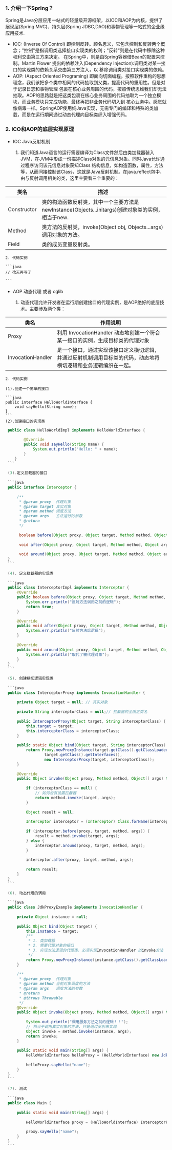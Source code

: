 ### 1. 介绍一下Spring？

Spring是Java分层应用一站式的轻量级开源框架，以IOC和AOP为内核，提供了展现层(Spring MVC)、持久层(Spring JDBC,DAO)和事物管理等一站式的企业级应用技术.

- IOC: (Inverse Of Control) 即控制反转。顾名思义，它包含控制和反转两个概念；"控制"是指调用类选择接口实现类的权利；"反转"则是在代码中移除这种权利交由第三方来决定。
在Spring中，则是由Spring容器借Bean的配置来控制。Martin Flower 提出的依赖注入(Dependency Injection):调用类对某一接口的实现类的依赖关系交由第三方注入，以
移除调用类对接口实现类的依赖。
- AOP: (Aspect Oriented Programing) 即面向切面编程。按照软件重构的思想理念，我们该把多个类中相同的代码抽取到父类，提高代码的重用性。但是对于记录日志和事物管理
包裹在核心业务周围的代码，按照传统思维我们却无法抽取。AOP的思路就是把这类包裹在核心业务周围的代码抽取为一个独立模块，而业务模块只完成功能，最终再把非业务代码切入到
核心业务中。感觉就像病毒一样。SpringAOP使用纯Java实现，无需专门的编译和特殊的类加载，而是在运行期间通过动态代理向目标类织入增强代码。

### 2. ICO和AOP的底层实现原理

- IOC Java反射机制
    
    1. 我们知道Java语言的运行需要编译为Class文件然后由类加载器装入JVM，在JVM中形成一份描述Class对象的元信息对象。同时Java允许通过程序访问该元信息对象获知Class
    结构信息，如构造函数，属性，方法等，从而间接控制该Class，这就是Java反射机制。在java.reflect包中，由与反射调用相关的类，这里主要看三个重要的：
    
类名 | 描述 |
--|--|
Constructor | 类的构造函数反射类，其中一个主要方法是 newInstance(Objects...initargs)创建对象类的实例，相当于new.
Method | 类方法的反射类，invoke(Object obj, Objects...args)调用对象的方法。
Field | 类的成员变量反射类。
    
    2. 代码实例
    
    ```java
    // 改天再写了
    
    ```
         
- AOP 动态代理 或者 cglib

    1. 动态代理允许开发者在运行期创建接口的代理实例，是AOP绝好的底层技术。主要涉及两个类：
    
类名 | 作用说明 |
-- | -- |
Proxy | 利用 InvocationHandler 动态地创建一个符合某一接口的实例，生成目标类的代理对象
InvocationHandler | 是一个接口，通过实现该接口定义横切逻辑，并通过反射机制调用目标类的代码，动态地将横切逻辑和业务逻辑编织在一起。

    2. 代码实例
    
    (1).创建一个简单的接口
    
    ```java
    public interface HelloWorldInterface {
        void sayHello(String name);
    }
    ```
    (2).创建接口的实现类
   
   ```java
    public class HelloWorldImpl implements HelloWorldInterface {
       
           @Override
           public void sayHello(String name) {
               System.out.println("Hello: " + name);
           }
       }
    ```
    
    (3).定义拦截器的接口
    
    ```java
    public interface Interceptor {
    
        /**
         * @param proxy  代理对象
         * @param target 真实对象
         * @param method 调度方法
         * @param args   方法运行的参数
         * @return
         */
    
         boolean before(Object proxy, Object target, Method method, Object args[]);
    
         void after(Object proxy, Object target, Method method, Object args[]);
    
         void around(Object proxy, Object target, Method method, Object args[]);
    }
    ```
    
    (4). 定义拦截器的实现类
    
    ```java
    public class InterceptorImpl implements Interceptor {
        @Override
        public boolean before(Object proxy, Object target, Method method, Object[] args) {
            System.err.println("反射方法调用之前的逻辑");
            return true;
        }
    
        @Override
        public void after(Object proxy, Object target, Method method, Object[] args) {
            System.err.println("反射方法后逻辑");
        }
    
        @Override
        public void around(Object proxy, Object target, Method method, Object[] args) {
            System.err.println("取代了被代理对象");
        }
    }
    ```
    
    (5). 创建横切逻辑实现类
    
    ```java
    public class InterceptorProxy implements InvocationHandler {
    
        private Object target = null; // 真实对象
    
        private String interceptorClass = null;// 拦截器的全限定类名
    
        public InterceptorProxy(Object target, String interceptorClass) {
            this.target = target;
            this.interceptorClass = interceptorClass;
        }
    
        public static Object bind(Object target, String interceptorClass) {
            return Proxy.newProxyInstance(target.getClass().getClassLoader(),
                    target.getClass().getInterfaces(),
                    new InterceptorProxy(target, interceptorClass));
        }
    
        @Override
        public Object invoke(Object proxy, Method method, Object[] args) throws Throwable {
    
            if (interceptorClass == null) {
                // 如何没有设置拦截器
                return method.invoke(target, args);
            }
    
            Object result = null;
    
            Interceptor interceptor = (Interceptor) Class.forName(interceptorClass).newInstance();
    
            if (interceptor.before(proxy, target, method, args)) {
                result = method.invoke(target, args);
            } else {
                interceptor.around(proxy, target, method, args);
            }
    
            interceptor.after(proxy, target, method, args);
    
            return result;
        }
    }
    ```
   
    (6). 动态代理的调用
    
    ```java
    public class JdkProxyExample implements InvocationHandler {
    
        private Object instance = null;
    
        public Object bind(Object target) {
            this.instance = target;
            /**
             * 1. 类加载器
             * 2. 需要代理对象的接口
             * 3. 实现方法逻辑的代理类，必须实现InvocationHandler 的invoke方法
             */
            return Proxy.newProxyInstance(instance.getClass().getClassLoader(), instance.getClass().getInterfaces(), this);
        }
    
        /**
         * @param proxy  代理对象
         * @param method 当前对象调度的方法
         * @param args   调度方法的参数
         * @return
         * @throws Throwable
         */
        @Override
        public Object invoke(Object proxy, Method method, Object[] args) throws Throwable {
    
            System.out.println("调用服务方法之前的逻辑！！");
            // 相当于调用真实对象的方法，只是通过反射来实现
            Object invoke = method.invoke(instance, args);
            return invoke;
        }
    
        public static void main(String[] args) {
            HelloWorldInterface helloProxy = (HelloWorldInterface) new JdkProxyExample().bind(new HelloWorldImpl());
    
            helloProxy.sayHello("name");
        }
    }
    ```
    
    (7). 测试
    
    ```java
    public class Main {
    
        public static void main(String[] args) {
    
            HelloWorldInterface proxy = (HelloWorldInterface) InterceptorProxy.bind(new HelloWorldImpl(), "com.javaee.dynmicProxy.InterceptorImpl");
    
            proxy.sayHello("name");
        }
    }
    ```
    

